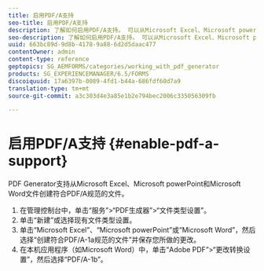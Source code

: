 ```yaml
---
title: 启用PDF/A支持
seo-title: 启用PDF/A支持
description: 了解如何启用PDF/A支持。 可以从Microsoft Excel、Microsoft powerPoint和Microsoft word文件创建符合PDF/A规范的文件。
seo-description: 了解如何启用PDF/A支持。 可以从Microsoft Excel、Microsoft powerPoint和Microsoft word文件创建符合PDF/A规范的文件。
uuid: 663bc89d-9d8b-4178-9a88-6d2d5daac477
contentOwner: admin
content-type: reference
geptopics: SG_AEMFORMS/categories/working_with_pdf_generator
products: SG_EXPERIENCEMANAGER/6.5/FORMS
discoiquuid: 17a6397b-0089-4fd1-b44a-686fdf60d7a9
translation-type: tm+mt
source-git-commit: a3c303d4e3a85e1b2e794bec2006c335056309fb

---
```



# 启用PDF/A支持 {#enable-pdf-a-support}

PDF Generator支持从Microsoft Excel、Microsoft powerPoint和Microsoft Word文件创建符合PDF/A规范的文件。

1. 在管理控制台中，单击“服务”>“PDF生成器”>“文件类型设置”。
1. 单击“新建”或选择现有文件类型设置。
1. 单击“Microsoft Excel”、“Microsoft powerPoint”或“Microsoft Word”，然后选择“创建符合PDF/A-1a规范的文件”并保存您所做的更改。
1. 在本机应用程序（如Microsoft Word）中，单击“Adobe PDF”>“更改转换设置”，然后选择“PDF/A-1b”。

